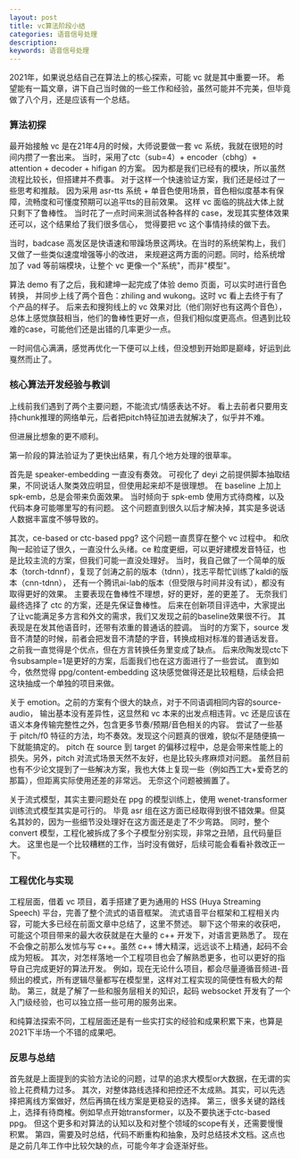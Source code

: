 ```yaml
---
layout: post
title: vc算法阶段小结
categories: 语音信号处理
description: 
keywords: 语音信号处理
---
```



2021年，如果说总结自己在算法上的核心探索，可能 vc 就是其中重要一环。
希望能有一篇文章，讲下自己当时做的一些工作和经验，虽然可能并不完美，但毕竟做了八个月，还是应该有一个总结。


### 算法初探

最开始接触 vc 是在21年4月的时候，大师说要做一套 vc 系统，我就在很短的时间内攒了一套出来。
当时，采用了ctc（sub=4）+ encoder（cbhg）+ attention + decoder + hifigan 的方案。
因为都是我们已经有的模块，所以虽然流程比较长，但搭建并不费事。
对于这样一个快速验证方案，我们还是经过了一些思考和推敲。
因为采用 asr-tts 系统 + 单音色使用场景，音色相似度基本有保障，流畅度和可懂度预期可以追平tts的目前效果。
这样 vc 面临的挑战大体上就只剩下了鲁棒性。
当时花了一点时间来测试各种各样的 case，发现其实整体效果还可以，这个结果给了我们很多信心，
觉得要把 vc 这个事情持续的做下去。

当时，badcase 高发区是快语速和带躁场景这两块。在当时的系统架构上，我们又做了一些类似速度增强等小的改进，
来规避这两方面的问题。同时，给系统增加了 vad 等前端模块，让整个 vc 更像一个"系统"，而非"模型"。

算法 demo 有了之后，我和建坤一起完成了体验 demo 页面，可以实时进行音色转换，
并同步上线了两个音色：zhiling and wukong。这时 vc 看上去终于有了个产品的样子。
后来去和搜狗线上的 vc 效果对比（他们刚好也有这两个音色），
总体上感觉旗鼓相当，他们的鲁棒性更好一点，但我们相似度更高点。但遇到比较难的case，可能他们还是出错的几率更少一点。

一时间信心满满，感觉再优化一下便可以上线，但没想到开始即是巅峰，好运到此戛然而止了。

### 核心算法开发经验与教训

上线前我们遇到了两个主要问题，不能流式/情感表达不好。
看上去前者只要用支持chunk推理的网络单元，后者把pitch特征加进去就解决了，似乎并不难。

但进展比想象的更不顺利。

第一阶段的算法验证为了更快出结果，有几个地方处理的很草率。

首先是 speaker-embedding 一直没有奏效。
可视化了 deyi 之前提供脚本抽取结果，不同说话人聚类效应明显，但使用起来却不是很理想。
在 baseline 上加上 spk-emb，总是会带来负面效果。
当时倾向于 spk-emb 使用方式待商榷，以及代码本身可能哪里写的有问题。
这个问题直到很久以后才解决掉，其实是多说话人数据丰富度不够导致的。

其次，ce-based or ctc-based ppg? 这个问题一直贯穿在整个 vc 过程中。
和欣陶一起验证了很久，一直没什么头绪。ce 粒度更细，可以更好建模发音特征，也是比较主流的方案，但我们可能一直没处理好。
当时，我自己做了一个简单的版本（torch-tdnnf），复现了剑涛之前的版本（tdnn），找志平帮忙训练了kaldi的版本（cnn-tdnn），
还有一个腾讯ai-lab的版本（但受限与时间并没有试），都没有取得更好的效果。
主要表现在鲁棒性不理想，好的更好，差的更差了。
无奈我们最终选择了 ctc 的方案，还是先保证鲁棒性。
后来在创新项目评选中，大家提出了让vc能满足多方言和外文的需求，我们又发现之前的baseline效果很不行。
其表现是在发其他语音时，还带有浓重的普通话的腔调。
当时的方案下，source 发音不清楚的时候，前者会把发音不清楚的字音，转换成相对标准的普通话发音。
之前我一直觉得是个优点，但在方言转换任务里变成了缺点。
后来欣陶发现ctc下令subsample=1是更好的方案，后面我们也在这方面进行了一些尝试。
直到如今，依然觉得 ppg/content-embedding 这块感觉做得还是比较粗糙，后续会把这块抽成一个单独的项目来做。

关于 emotion。之前的方案有个很大的缺点，对于不同语调相同内容的source-audio，
输出基本没有差异性，这显然和 vc 本来的出发点相违背。vc 还是应该在语义本身传输完整性之外，包含更多节奏/预期/音色相关的内容。
尝试了一些基于 pitch/f0 特征的方法，均不奏效。发现这个问题真的很难，貌似不是随便搞一下就能搞定的。
pitch 在 source 到 target 的偏移过程中，总是会带来性能上的损失。另外，pitch 对流式场景天然不友好，也是比较头疼麻烦对问题。
虽然目前也有不少论文提到了一些解决方案，我也大体上复现一些（例如西工大+爱奇艺的那篇），但距离实际使用还差的非常远。
无奈这个问题被搁置了。

关于流式模型，其实主要问题处在 ppg 的模型训练上，使用 wenet-transformer 训练流式模型其实是可行的。
毕竟 asr 组在这方面已经取得到很不错效果。但莫名其妙的，因为一些细节没处理好在这方面还是走了不少弯路。
同时，整个 convert 模型，工程化被拆成了多个子模型分别实现，非常之丑陋，且代码量巨大。
这里也是一个比较糟糕的工作，当时没有做好，后续可能会看看补救改正一下。

### 工程优化与实现

工程层面，借着 vc 项目，着手搭建了更为通用的 HSS (Huya Streaming Speech) 平台，完善了整个流式的语音框架。
流式语音平台框架和工程相关内容，可能大多已经在前面文章中总结了，这里不赘述。
聊下这个带来的收获吧，可能这个项目带来的最大收获就是在大量的 c++ 开发下，对语言更熟悉了。
现在不会像之前那么发怵与写 c++。虽然 c++ 博大精深，远远谈不上精通，起码不会成为短板。
其次，对怎样落地一个工程项目也会了解熟悉更多，也可以更好的指导自己完成更好的算法开发。
例如，现在无论什么项目，都会尽量遵循音频进-音频出的模式，所有逻辑尽量都写在模型里，这样对工程实现的简便性有极大的帮助。
第三，就是了解了一些和服务层相关的知识，起码 websocket 开发有了一个入门级经验，也可以独立搭一些可用的服务出来。

和纯算法探索不同，工程层面还是有一些实打实的经验和成果积累下来，也算是2021下半场一个不错的成果吧。

### 反思与总结

首先就是上面提到的实验方法论的问题，过早的追求大模型or大数据，在无谓的实验上花费精力过多。
其次，对整体路线选择和把控还不太成熟。其实，可以先选择把离线方案做好，然后再搞在线方案是更稳妥的选择。
第三，很多关键的路线上，选择有待商榷。例如早点开始transformer，以及不要执迷于ctc-based ppg。
但这个更多和对算法的认知以及和对整个领域的scope有关，还需要慢慢积累。
第四，需要及时总结，代码不断重构和抽象，及时总结技术文档。这点也是之前几年工作中比较欠缺的点，可能今年才会逐渐好些。

